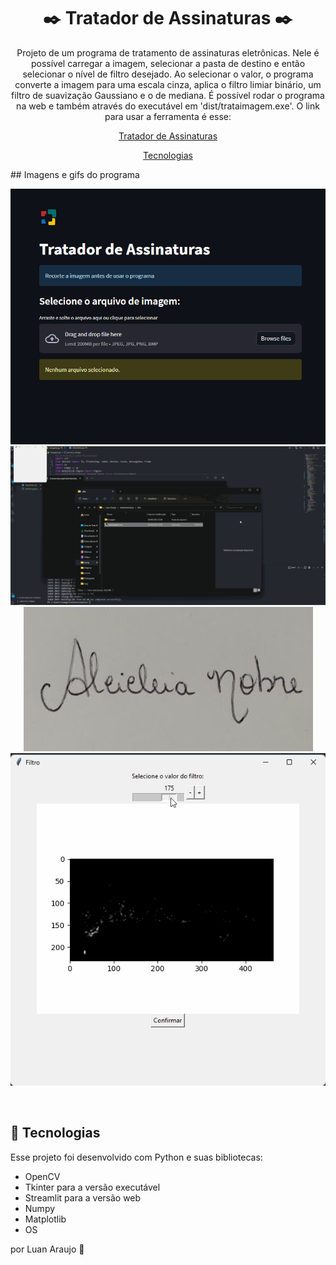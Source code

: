 <h1 align="center"> ✒️ Tratador de Assinaturas ✒️ </h1>

<p align="center">
Projeto de um programa de tratamento de assinaturas eletrônicas. Nele é possível carregar a imagem, selecionar a pasta de destino e então selecionar o nível de filtro desejado. Ao selecionar o valor, o programa converte a imagem para uma escala cinza, aplica o filtro limiar binário, um filtro de suavização Gaussiano e o de mediana. É possível rodar o programa na web e também através do executável em 'dist/trataimagem.exe'. O link para usar a ferramenta é esse:<br/>

<p align="center">
<a  href="https://trataimagem.streamlit.app/">Tratador de Assinaturas</a>
</p>

<p align="center">
  <a href="#-tecnologias">Tecnologias</a>
</p>
## Imagens e gifs do programa
<p align="center">
  <img alt="Web" src="img/web.png">
  <img alt="Programa" src="img/imagem.gif">
  <img alt="Imagem original" src="img/teste.jpeg">
  <img alt="Filtro" src="img/filtro.gif">
</p>

<br>

## 🚀 Tecnologias

Esse projeto foi desenvolvido com Python e suas bibliotecas:

- OpenCV
- Tkinter para a versão executável
- Streamlit para a versão web
- Numpy
- Matplotlib
- OS

por Luan Araujo :wave:
